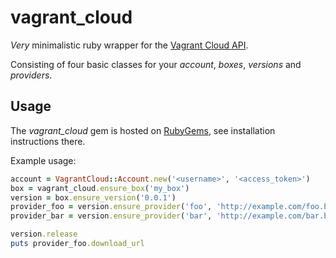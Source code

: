 vagrant_cloud
=============

*Very* minimalistic ruby wrapper for the [Vagrant Cloud API](https://atlas.hashicorp.com/docs).

Consisting of four basic classes for your *account*, *boxes*, *versions* and *providers*.

Usage
-----
The *vagrant_cloud* gem is hosted on [RubyGems](https://rubygems.org/gems/vagrant_cloud), see installation instructions there.

Example usage:
```ruby
account = VagrantCloud::Account.new('<username>', '<access_token>')
box = vagrant_cloud.ensure_box('my_box')
version = box.ensure_version('0.0.1')
provider_foo = version.ensure_provider('foo', 'http://example.com/foo.box')
provider_bar = version.ensure_provider('bar', 'http://example.com/bar.box')

version.release
puts provider_foo.download_url
```
